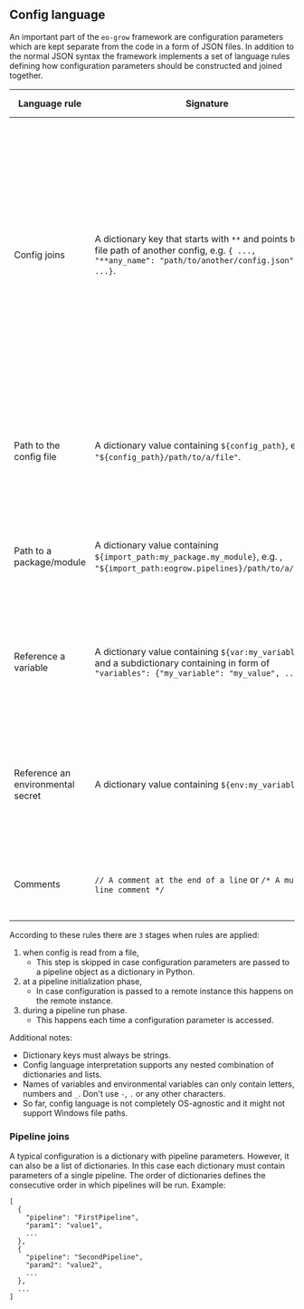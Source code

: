 ## Config language

An important part of the `eo-grow` framework are configuration parameters which are kept separate from the code in a form of JSON files. In addition to the normal JSON syntax the framework implements a set of language rules defining how configuration parameters should be constructed and joined together.

| Language rule | Signature | Description | When is evaluated | Use cases |
|---|---|---|---|---|
| Config joins | A dictionary key that starts with `**` and points to a file path of another config, e.g. `{ ..., "**any_name": "path/to/another/config.json", ...}`. | Evaluation replaces the key with keys and values from the referenced config file. The replacement happens recursively. In case of clashes, parameters that already exist in a config have priority. The reason behind `**` notation is to be similar to `**kwargs` in Python. | When config is read from a file. | For referencing config files with parameters that are shared between pipelines. This rule aims to reduce config and parameter duplication. |
| Path to the config file | A dictionary value containing `${config_path}`, e.g. `"${config_path}/path/to/a/file"`. | The signature is a replaced with a path to the current config file. The path is relative to a filesystem and doesn't end with `/`. | When config is read from a file. | Can be used to reference another config file with a path that is relative to the current config location. |
| Path to a package/module | A dictionary value containing `${import_path:my_package.my_module}`, e.g. , `"${import_path:eogrow.pipelines}/path/to/a/file"`. | The signature is a replaced with a path to the location from where given import would be made. | At a pipeline initialization phase. | In case non-Python files are a part of a package, e.g. evalscripts, this provides their file path. |
| Reference a variable | A dictionary value containing `${var:my_variable}` and a subdictionary containing in form of `"variables": {"my_variable": "my_value", ...}` | The signature is replaced with values written in `variables` subdictionary and the subdictionary is removed in the process. | At a pipeline initialization phase. | This aims to reduce the number of duplicated or correlated config parameters and simplifies config parametrization. |
| Reference an environmental secret | A dictionary value containing `${env:my_variable}` | This reference gets replaced by an environmental variable. A replaced value will always be a string. | During a pipeline run phase. | This can be used to set credentials and secrets as environmental variables and pass them to the code. These variables also won't be recorded in logs|
| Comments | `// A comment at the end of a line` or `/* A multi-line comment */` | The comments are ignored and removed when config is loaded. | When config is read from a file. | To explain why a parameter is set to a certain value. |

According to these rules there are `3` stages when rules are applied:

1. when config is read from a file,
   * This step is skipped in case configuration parameters are passed to a pipeline object as a dictionary in Python.
2. at a pipeline initialization phase,
   * In case configuration is passed to a remote instance this happens on the remote instance.
3. during a pipeline run phase.
   * This happens each time a configuration parameter is accessed.

Additional notes:

- Dictionary keys must always be strings.
- Config language interpretation supports any nested combination of dictionaries and lists.
- Names of variables and environmental variables can only contain letters, numbers and `_`. Don't use `-`, `.` or any other characters.
- So far, config language is not completely OS-agnostic and it might not support Windows file paths.


### Pipeline joins

A typical configuration is a dictionary with pipeline parameters. However, it can also be a list of dictionaries. In this case each dictionary must contain parameters of a single pipeline. The order of dictionaries defines the consecutive order in which pipelines will be run. Example:

```
[
  {
    "pipeline": "FirstPipeline",
    "param1": "value1",
    ...
  },
  {
    "pipeline": "SecondPipeline",
    "param2": "value2",
    ...
  },
  ...
]
```
